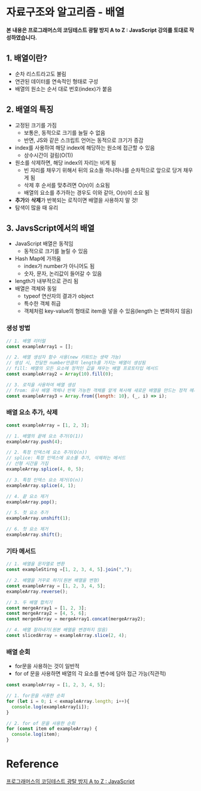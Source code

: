 # 자료구조와 알고리즘 - 배열



**본 내용은 프로그래머스의 코딩테스트 광탈 방지 A to Z : JavaScript 강의를 토대로 작성하였습니다.**



## 1. 배열이란?

* 순차 리스트라고도 불림
* 연관된 데이터를 연속적인 형태로 구성
* 배열의 원소는 순서 대로 번호(index)가 붙음



## 2. 배열의 특징

* 고정된 크기를 가짐
  * 보통은, 동적으로 크기를 늘릴 수 없음
  * 반면, JS와 같은 스크립트 언어는 동적으로 크기가 증감
* index를 사용하여 해당 index에 해당하는 원소에 접근할 수 있음
  * 상수시간이 걸림(O(1))
* 원소를 삭제하면, 해당 index의 자리는 비게 됨
  * 빈 자리를 채우기 위해서 뒤의 요소들 하나하나를 순차적으로 앞으로 당겨 채우게 됨
  * 삭제 후 순서를 맞추려면 O(n)이 소요됨
  * 배열의 요소를 추가하는 경우도 이와 같아, O(n)이 소요 됨
* **추가**와 **삭제**가 반복되는 로직이면 배열을 사용하지 말 것!
* 탐색이 많을 때 유리



## 3. JavsScript에서의 배열

* JavaScript 배열은 동적임
  * 동적으로 크기를 늘릴 수 있음
* Hash Map에 가까움
  * index가 number가 아니어도 됨
  * 숫자, 문자, 논리값이 들어갈 수 있음
* length가 내부적으로 관리 됨
* 배열은 객체와 동일
  * typeof 연산자의 결과가 object
  * 특수한 객체 취급
  * 객체처럼 key-value의 형태로 item을 넣을 수 있음(length 는 변화하지 않음)


### 생성 방법

```JavaScript
// 1. 배열 리터럴
const exampleArray1 = [];

// 2. 배열 생성자 함수 사용(new 키워드는 생략 가능)
// 생성 시, 전달한 number만큼의 length를 가지는 배열이 생성됨
// fill: 배열의 모든 요소에 정적인 값을 채우는 배열 프로토타입 메서드
const exampleArray2 = Array(10).fill(0);

// 3. 로직을 사용하여 배열 생성
// from: 유사 배열 객체나 반복 가능한 객체를 얕게 복사해 새로운 배열을 만드는 정적 메서드
const exampleArray3 = Array.from({length: 10}, (_, i) => i);
```



### 배열 요소 추가, 삭제

```JavaScript
const exampleArray = [1, 2, 3];

// 1. 배열의 끝에 요소 추가(O(1))
exampleArray.push(4);

// 2. 특정 인덱스에 요소 추가(O(n))
// splice: 특정 인덱스에 요소를 추가, 삭제하는 메서드
// 선형 시간을 가짐
exampleArray.splice(4, 0, 5);

// 3. 특정 인덱스 요소 제거(O(n))
exampleArray.splice(4, 1);

// 4. 끝 요소 제거
exampleArray.pop();

// 5. 첫 요소 추가
exampleArray.unshift(1);

// 6. 첫 요소 제거
exampleArray.shift();
```



### 기타 메서드

```JavaScript
// 1. 배열을 문자열로 변환
const exampleStirng =[1, 2, 3, 4, 5].join(",");

// 2. 배열을 거꾸로 하기(원본 배열을 변형)
const exampleArray = [1, 2, 3, 4, 5];
exampleArray.reverse();

// 3. 두 배열 합치기
const mergeArray1 = [1, 2, 3];
const mergeArray2 = [4, 5, 6];
const mergedArray = mergeArray1.concat(mergeArray2);

// 4. 배열 잘라내기(원본 배열을 변경하지 않음)
const slicedArray = exampleArray.slice(2, 4);
```



### 배열 순회

* for문을 사용하는 것이 일반적
* for of 문을 사용하면 배열의 각 요소를 변수에 담아 접근 가능(직관적)



```JavaScript
const exampleArray = [1, 2, 3, 4, 5];

// 1. for문을 사용한 순회
for (let i = 0; i < exmapleArray.length; i++){
  console.log(exampleArray[i]);
}

// 2. for of 문을 사용한 순회
for (const item of exampleArray) {
  console.log(item);
}
```





# Reference

[프로그래머스의 코딩테스트 광탈 방지 A to Z : JavaScript](https://school.programmers.co.kr/learn/courses/13213)


